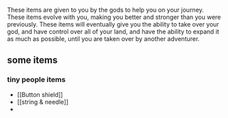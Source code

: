 These items are given to you by the gods to help you on your journey. These items evolve with you, making you better and stronger than you were previously. These items will eventually give you the ability to take over your god, and have control over all of your land, and have the ability to expand it as much as possible, until you are taken over by another adventurer.

## some items

### tiny people items
- [[Button shield]]
- [[string & needle]]
-
